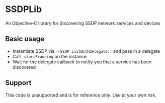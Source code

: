 SSDPLib
=======

An Objective-C library for discovering SSDP network services and devices

## Basic usage

 * Instantiate SSDP via `-[SSDP initWithDelegate:]` and pass in a delegate
 * Call `-startScanning` on the instance
 * Wait for the delegate callback to notify you that a service has been discovered
 
## Support
This code is unsupported and is for reference only. Use at your own risk.
